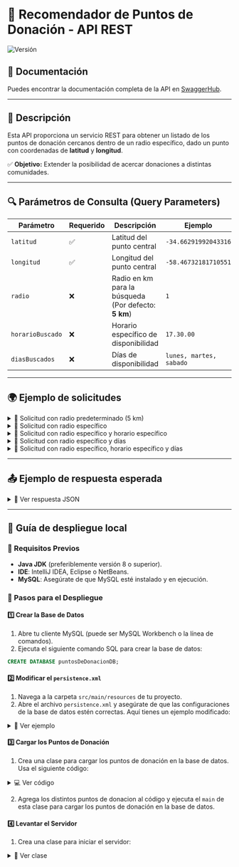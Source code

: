 # 🏥 Recomendador de Puntos de Donación - API REST
![Versión](https://img.shields.io/badge/Versión-1.0.0-brightgreen)

## 📄 Documentación

Puedes encontrar la documentación completa de la API en [SwaggerHub](https://app.swaggerhub.com/apis/THGONZALEZ/API_Recomendacion_de_Puntos_de_Donacion/1.0.0).

---

## 📌 Descripción

Esta API proporciona un servicio REST para obtener un listado de los puntos de donación cercanos dentro de un radio específico, dado un punto con coordenadas de **latitud** y **longitud**.

✅ **Objetivo:** Extender la posibilidad de acercar donaciones a distintas comunidades.

---

## 🔍 Parámetros de Consulta (Query Parameters)

| Parámetro        | Requerido | Descripción                                          | Ejemplo                 |
| ---------------- | --------- | ---------------------------------------------------- | ----------------------- |
| `latitud`        | ✅         | Latitud del punto central                            | `-34.66291992043316`    |
| `longitud`       | ✅         | Longitud del punto central                           | `-58.46732181710551`    |
| `radio`          | ❌         | Radio en km para la búsqueda (Por defecto: **5 km**) | `1`                     |
| `horarioBuscado` | ❌         | Horario específico de disponibilidad                 | `17.30.00`              |
| `diasBuscados`   | ❌         | Días de disponibilidad                               | `lunes, martes, sabado` |

---

## 🌍 Ejemplo de solicitudes
<details>
  <summary>🔹 Solicitud con radio predeterminado (5 km)</summary>

```bash
GET http://localhost:7000/api/recomendadorDePuntos?latitud=-34.66291992043316&longitud=-58.46732181710551
```

</details>

<details>
  <summary>🔹 Solicitud con radio específico</summary>

```bash
GET http://localhost:7000/api/recomendadorDePuntos?latitud=-34.66291992043316&longitud=-58.46732181710551&radio=1000
```

</details>

<details>
  <summary>🔹 Solicitud con radio específico y horario específico</summary>

```bash
GET http://localhost:7000/api/recomendadorDePuntos?latitud=-34.59824563867314&longitud=-58.420012658665414&radio=250&horarioBuscado=23.00.00
```

</details>

<details>
  <summary>🔹 Solicitud con radio específico y días</summary>

```bash
GET http://localhost:7000/api/recomendadorDePuntos?latitud=-34.59824563867314&longitud=-58.420012658665414&radio=250&diasBuscados=lunes
```

</details>

<details>
  <summary>🔹 Solicitud con radio específico, horario específico y días</summary>

```bash
GET http://localhost:7000/api/recomendadorDePuntos?latitud=-34.59824563867314&longitud=-58.420012658665414&radio=250&horarioBuscado=23.00.00&diasBuscados=lunes
```

</details>

---

## 📤 Ejemplo de respuesta esperada


<details>
  <summary>📜 Ver respuesta JSON</summary>

```bash
[
    {
        "activo": true,
        "nombre": "UTN Medrano",
        "puntoGeografico": {
            "latitud": -34.598245638673,
            "longitud": -58.420012658665
        },
        "horaApertura": [
            10,
            0
        ],
        "horaCierre": [
            18,
            0
        ],
        "diasAbierto": [
            "MONDAY",
            "TUESDAY",
            "WEDNESDAY",
            "MONDAY",
            "TUESDAY",
            "WEDNESDAY",
            "THURSDAY",
            "FRIDAY"
        ],
        "id": 1
    },
    {
        "activo": true,
        "nombre": "UTN Pacheco",
        "puntoGeografico": {
            "latitud": -34.455130586427,
            "longitud": -58.624240247031
        },
        "horaApertura": [
            0,
            0
        ],
        "horaCierre": [
            23,
            59
        ],
        "diasAbierto": [
            "SATURDAY",
            "SUNDAY"
        ],
        "id": 3
    }
]
```

</details>

---

## 🚀 Guía de despliegue local

### 📌 Requisitos Previos
- **Java JDK** (preferiblemente versión 8 o superior).
- **IDE**: IntelliJ IDEA, Eclipse o NetBeans.
- **MySQL**: Asegúrate de que MySQL esté instalado y en ejecución.

### 🔧 Pasos para el Despliegue

#### 1️⃣ Crear la Base de Datos
1. Abre tu cliente MySQL (puede ser MySQL Workbench o la línea de comandos).
2. Ejecuta el siguiente comando SQL para crear la base de datos:

```sql
CREATE DATABASE puntosDeDonacionDB;
```

#### 2️⃣ Modificar el `persistence.xml`
  1. Navega a la carpeta `src/main/resources` de tu proyecto.
  2. Abre el archivo `persistence.xml` y asegúrate de que las configuraciones de la base de datos estén correctas. Aquí tienes un ejemplo modificado:

<details>
  <summary> 👀 Ver ejemplo </summary>

   ```xml
     <?xml version="1.0" encoding="UTF-8"?>
     <persistence xmlns="http://java.sun.com/xml/ns/persistence"
                  xmlns:xsi="http://www.w3.org/2001/XMLSchema-instance"
                  xsi:schemaLocation="http://java.sun.com/xml/ns/persistence
        http://java.sun.com/xml/ns/persistence/persistence_2_0.xsd"
                  version="2.0">
   
         <persistence-unit name="simple-persistence-unit" transaction-type="RESOURCE_LOCAL">
             <provider>org.hibernate.jpa.HibernatePersistenceProvider</provider>
   
             <properties>
                 <property name="hibernate.archive.autodetection" value="class"/>
                 <property name="hibernate.connection.driver_class" value="com.mysql.jdbc.Driver" />
                 <property name="hibernate.connection.url" value="jdbc:mysql://localhost:3306/puntosDeDonacionDB?serverTimezone=America/Argentina/Buenos_Aires" />
                 <property name="hibernate.connection.username" value="root" />
                 <property name="hibernate.connection.password" value="mysql" />
                 <property name="hibernate.show_sql" value="true"/>
                 <property name="hibernate.format_sql" value="true"/>
                 <property name="use_sql_comments" value="true"/>
                 <property name="hibernate.hbm2ddl.auto" value="update"/>
             </properties>
   
         </persistence-unit>
     </persistence>
```

</details>

#### 3️⃣ Cargar los Puntos de Donación
  1. Crea una clase para cargar los puntos de donación en la base de datos. Usa el siguiente código:

<details>
  <summary> 💻 Ver código </summary>
  
   ```java
   public class CargaDePuntosBD implements WithSimplePersistenceUnit {

       public static void main(String[] args) {
           RepositorioPuntosDonacion repositorioPuntosDonacion = RepositorioPuntosDonacion.builder().build();
           CargaDePuntosBD mainExample = new CargaDePuntosBD();
           mainExample.guardarPuntosDonaciones(repositorioPuntosDonacion);
       }

       private void guardarPuntosDonaciones(IRepositorioPuntosDonacion repositorioPuntosDonacion) {
           List<DayOfWeek> diasAbierto1 = List.of(DayOfWeek.MONDAY, DayOfWeek.TUESDAY, DayOfWeek.WEDNESDAY);
           List<DayOfWeek> diasAbierto2 = List.of(DayOfWeek.MONDAY, DayOfWeek.TUESDAY, DayOfWeek.WEDNESDAY, DayOfWeek.THURSDAY, DayOfWeek.FRIDAY);
           List<DayOfWeek> diasAbierto3 = List.of(DayOfWeek.SATURDAY, DayOfWeek.SUNDAY);

           PuntoDeDonacion puntoDeDonacion1 = PuntoDeDonacion.builder()
               .nombre("UTN Medrano")
               .puntoGeografico(PuntoGeografico.builder().longitud(-58.420012658665414).latitud(-34.59824563867314).build())
               .diasAbierto(diasAbierto1)
               .horaCierre(LocalTime.of(18, 0))
               .horaApertura(LocalTime.of(10, 0))
               .build();

           PuntoDeDonacion puntoDeDonacion2 = PuntoDeDonacion.builder()
               .nombre("UTN Lugano")
               .puntoGeografico(PuntoGeografico.builder().longitud(-58.46798633167874).latitud(-34.65938494882818).build())
               .diasAbierto(diasAbierto2)
               .horaCierre(LocalTime.of(12, 0))
               .horaApertura(LocalTime.of(8, 0))
               .build();

           PuntoDeDonacion puntoDeDonacion3 = PuntoDeDonacion.builder()
               .nombre("UTN Pacheco")
               .puntoGeografico(PuntoGeografico.builder().longitud(-58.62424024703083).latitud(-34.455130586426726).build())
               .diasAbierto(diasAbierto3)
               .horaCierre(LocalTime.of(23, 59))
               .horaApertura(LocalTime.of(0, 0))
               .build();

           withTransaction(() -> {
               repositorioPuntosDonacion.guardar(puntoDeDonacion1);
               repositorioPuntosDonacion.guardar(puntoDeDonacion2);
               repositorioPuntosDonacion.guardar(puntoDeDonacion3);
           });
       }
   }
```

</details>

  2. Agrega los distintos puntos de donacion al código y ejecuta el `main` de esta clase para cargar los puntos de donación en la base de datos.

#### 4️⃣ Levantar el Servidor
  1. Crea una clase para iniciar el servidor:

<details>
  <summary> 📂 Ver clase </summary>

     ```java
     public class RecomendacionDePuntosMain implements WithSimplePersistenceUnit {

         public static void main(String[] args) {
             EncendidoSeguro.inicializar();
             RecomendadorDePuntosDonacionesDonacionesService recomendadorDePuntosDonacionesService = RecomendadorDePuntosDonacionesDonacionesService.builder().build();
             Javalin app = Javalin.create().start(7000);
             new RecomendadorDePuntosDonacionesController(app, recomendadorDePuntosDonacionesService);
         }
     }
```

</details>

  2. Ejecuta el `main` de esta clase. El servidor debería estar corriendo en `http://localhost:7000`.

#### 🎯 Conclusión
Ahora tienes tu servicio de puntos de donación corriendo localmente. Puedes acceder a él y empezar a utilizar las funcionalidades implementadas. ¡Éxito en tu proyecto!
